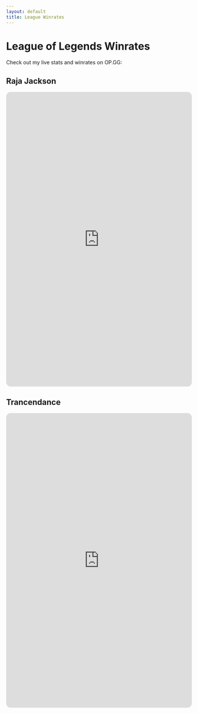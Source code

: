 ```yaml
---
layout: default
title: League Winrates
---
```


<h1>League of Legends Winrates</h1>

<p>Check out my live stats and winrates on OP.GG:</p>

<h2>Raja Jackson</h2>
<iframe src="https://www.op.gg/summoners/na/Raja%20Jackson-JgGap" width="100%" height="800" style="border:0; border-radius:12px; background:#fff;"></iframe>

<h2>Trancendance</h2>
<iframe src="https://www.op.gg/summoners/na/Trancendance-wyd" width="100%" height="800" style="border:0; border-radius:12px; background:#fff;"></iframe>
